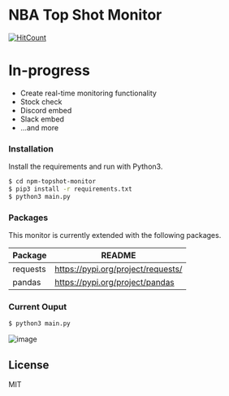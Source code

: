 # NBA Top Shot Monitor

[![HitCount](http://hits.dwyl.com/iJrod/nba-topshot-monitor.svg)](http://hits.dwyl.com/iJrod/nba-topshot-monitor)

# In-progress

  - Create real-time monitoring functionality
  - Stock check
  - Discord embed
  - Slack embed
  - ...and more


### Installation

Install the requirements and run with Python3.

```sh
$ cd npm-topshot-monitor
$ pip3 install -r requirements.txt
$ python3 main.py
```

### Packages

This monitor is currently extended with the following packages.

| Package | README |
| ------ | ------ |
| requests | https://pypi.org/project/requests/ |
| pandas | https://pypi.org/project/pandas |


### Current Ouput 
```sh
$ python3 main.py
```
![image](https://user-images.githubusercontent.com/26026416/111853095-6660c780-8911-11eb-94dd-4ce2ae03ed16.png)

License
----

MIT
